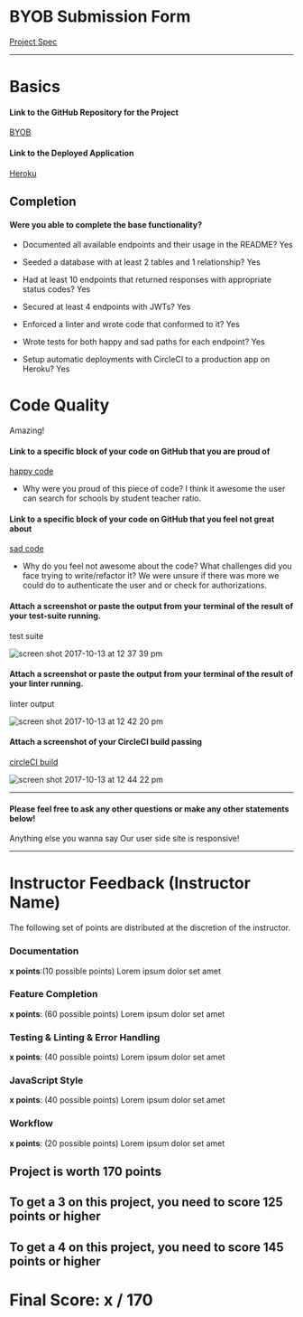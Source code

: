 # BYOB Submission Form

[Project Spec](http://frontend.turing.io/projects/build-your-own-backend.html)

------

# Basics

#### Link to the GitHub Repository for the Project
[BYOB](https://github.com/sljohnson32/byob)

#### Link to the Deployed Application
[Heroku](https://sj-da-byob.herokuapp.com/)


## Completion

#### Were you able to complete the base functionality?

* Documented all available endpoints and their usage in the README?
Yes

* Seeded a database with at least 2 tables and 1 relationship?
Yes

* Had at least 10 endpoints that returned responses with appropriate status codes?
Yes

* Secured at least 4 endpoints with JWTs?
Yes

* Enforced a linter and wrote code that conformed to it?
Yes

* Wrote tests for both happy and sad paths for each endpoint?
Yes

* Setup automatic deployments with CircleCI to a production app on Heroku?
Yes

# Code Quality
Amazing!

#### Link to a specific block of your code on GitHub that you are proud of
[happy code](https://github.com/sljohnson32/byob/blob/master/ProudCode.js)

* Why were you proud of this piece of code?
I think it awesome the user can search for schools by student teacher ratio.

#### Link to a specific block of your code on GitHub that you feel not great about
[sad code](https://github.com/sljohnson32/byob/blob/master/SadCode.js)

* Why do you feel not awesome about the code? What challenges did you face trying to write/refactor it?
We were unsure if there was more we could do to authenticate the user and or check for authorizations.

#### Attach a screenshot or paste the output from your terminal of the result of your test-suite running.

test suite

![screen shot 2017-10-13 at 12 37 39 pm](https://user-images.githubusercontent.com/26985984/31561108-11077aa6-b014-11e7-8237-bda3fc36322d.png)


#### Attach a screenshot or paste the output from your terminal of the result of your linter running.

linter output

![screen shot 2017-10-13 at 12 42 20 pm](https://user-images.githubusercontent.com/26985984/31561090-01291540-b014-11e7-9d4e-58d2e253edc4.png)

#### Attach a screenshot of your CircleCI build passing

[circleCI build](https://circleci.com/gh/sljohnson32/byob)


![screen shot 2017-10-13 at 12 44 22 pm](https://user-images.githubusercontent.com/26985984/31561174-48352dde-b014-11e7-88fc-88bc25e7f909.png)


-----

#### Please feel free to ask any other questions or make any other statements below!

Anything else you wanna say
Our user side site is responsive!

-----


# Instructor Feedback (Instructor Name)

The following set of points are distributed at the discretion of the instructor.

### Documentation

**x points**:(10 possible points) Lorem ipsum dolor set amet

### Feature Completion

**x points**: (60 possible points) Lorem ipsum dolor set amet

### Testing & Linting & Error Handling

**x points**: (40 possible points) Lorem ipsum dolor set amet

### JavaScript Style

**x points**: (40 possible points) Lorem ipsum dolor set amet

### Workflow

**x points**: (20 possible points) Lorem ipsum dolor set amet

## Project is worth 170 points

## To get a 3 on this project, you need to score 125 points or higher
## To get a 4 on this project, you need to score 145 points or higher

# Final Score: x / 170

